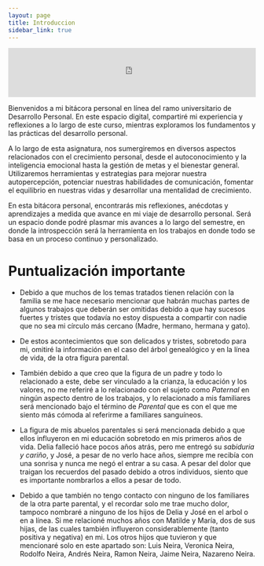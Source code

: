 ```yaml
---
layout: page
title: Introduccion
sidebar_link: true
---
```


<p class="message">
<iframe width="100%" height="100" scrolling="no" frameborder="no" allow="autoplay" src="https://w.soundcloud.com/player/?url=https%3A//api.soundcloud.com/playlists/27697357&color=%2351664c&auto_play=true&hide_related=false&show_comments=true&show_user=true&show_reposts=false&show_teaser=true"></iframe>
</p>

Bienvenidos a mi bitácora personal en línea del ramo universitario de Desarrollo Personal. En este espacio digital, compartiré mi experiencia y reflexiones a lo largo de este curso, mientras exploramos los fundamentos y las prácticas del desarrollo personal.

A lo largo de esta asignatura, nos sumergiremos en diversos aspectos relacionados con el crecimiento personal, desde el autoconocimiento y la inteligencia emocional hasta la gestión de metas y el bienestar general. Utilizaremos herramientas y estrategias para mejorar nuestra autopercepción, potenciar nuestras habilidades de comunicación, fomentar el equilibrio en nuestras vidas y desarrollar una mentalidad de crecimiento.

En esta bitácora personal, encontrarás mis reflexiones, anécdotas y aprendizajes a medida que avance en mi viaje de desarrollo personal. Será un espacio donde podré plasmar mis avances a lo largo del semestre, en donde la introspección será la herramienta en los trabajos en donde todo se basa en un proceso continuo y personalizado.

# Puntualización importante

- Debido a que muchos de los temas tratados tienen relación con la familia se me hace necesario mencionar que habrán muchas partes de algunos trabajos que deberán ser omitidas debido a que hay sucesos fuertes y tristes que todavía no estoy dispuesta a compartir con nadie que no sea mi círculo más cercano (Madre, hermano, hermana y gato).

- De  estos acontecimientos que son delicados y tristes, sobretodo para mi, omitiré la información en el caso del árbol genealógico y en la línea de vida, de la otra figura parental.

- También debido a que creo que la figura de un padre y todo lo relacionado a este, debe ser vinculado a la crianza, la educación y los valores, no me referiré a lo relacionado con el sujeto como *Paternal* en ningún aspecto dentro de los trabajos, y lo relacionado a mis familiares será mencionado bajo el término de *Parental* que es con el que me siento más cómoda al referirme a familiares sanguíneos. 

- La figura de mis abuelos parentales si será mencionada debido a que ellos influyeron en mi educación sobretodo en mis primeros años de vida. Delia falleció hace pocos años atrás, pero me entregó su *sabiduria y cariño*, y José, a pesar de no verlo hace años, siempre me recibía con una sonrisa y nunca me negó el entrar a su casa. A pesar del dolor que traigan los recuerdos del pasado debido a otros individuos, siento que es importante nombrarlos a ellos a pesar de todo.

- Debido a que también no tengo contacto con ninguno de los familiares de la otra parte parental, y el recordar solo me trae mucho dolor, tampoco nombraré a ninguno de los hijos de Delia y José en el arbol o en a línea. Si me relacioné muchos años con Matilde y María, dos de sus hijas, de las cuales también influyeron considerablemente (tanto positiva y negativa) en mi. Los otros hijos que tuvieron y que mencionaré  solo en este apartado son: Luis Neira, Veronica Neira, Rodolfo Neira, Andrés Neira, Ramon Neira, Jaime Neira, Nazareno Neira.